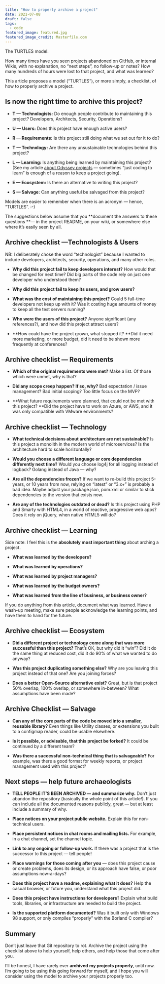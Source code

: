 ```yaml
---
title: "How to properly archive a project"
date: 2021-07-08
draft: false
tags:
  - code
featured_image: featured.jpg 
featured_image_credit: Masterfile.com
---
```


The TURTLES model.

How many times have you seen projects abandoned on GitHub, or internal Wikis, with no explanation, no “next steps”, no follow-up or notes? How many hundreds of hours were lost to that project, and what was learned?

This article proposes a model (“TURTLES”), or more simply, a checklist, of how to properly archive a project.

## Is now the right time to archive this project?

* **T — Technologists:** Do enough people contribute to maintaining this project? Developers, Architects, Security, Operations?

* **U — Users:** Does this project have enough active users?

* **R — Requirements:** Is this project still doing what we set out for it to do?

* **T — Technology:** Are there any unsustainable technologies behind this project?

* **L — Learning:** Is anything being learned by maintaining this project? (See my article [about Odyssey projects](https://medium.com/james-reads-public-cloud-technology-blog/odyssey-projects-47138a44acda) — sometimes “just coding to learn” is enough of a reason to keep a project going).

* **E — Ecosystem:** Is there an alternative to writing this project?

* **S — Salvage:** Can anything useful be salvaged from this project?

Models are easier to remember when there is an acronym — hence, “TURTLES”. :-)

The suggestions below assume that you **document **t**he answers to these questions **— in the project README, on your wiki, or somewhere else where it’s easily seen by all.

## Archive checklist —Technologists & Users

NB: I deliberately chose the word “technologist” because I wanted to include developers, architects, security, operations, and many other roles.

* **Why did this project fail to keep developers interest?** How would that be changed for next time? Did big parts of the code rely on just one developer who understood them?

* **Why did this project fail to keep its users, and grow users?**

* **What was the cost of maintaining this project?** Could 5 full-time developers not keep up with it? Was it costing huge amounts of money to keep all the test servers running?

* **Who were the users of this project?** Anyone significant (any references?), and how did this project attract users?

* **How could have the project grown, what stopped it? **Did it need more marketing, or more budget, did it need to be shown more frequently at conferences?

## Archive checklist — Requirements

* **Which of the original requirements were met?** Make a list. Of those which were unmet, why is that?

* **Did any scope creep happen? If so, why?** Bad expectation / issue management? Bad initial scoping? Too little focus on the MVP?

* **What future requirements were planned, that could not be met with this project? **Did the project have to work on Azure, or AWS, and it was only compatible with VMware environments?

## Archive checklist — Technology

* **What technical decisions about architecture are not sustainable?** Is this project a monolith in the modern world of microservices? Is the architecture hard to scale horizontally?

* **Would you choose a different language or core dependencies differently next time?** Would you choose log4j for all logging instead of logback? Golang instead of Java — why?

* **Are all the dependencies frozen?** If we want to re-build this project 5-years, or 10 years from now, relying on “latest” or “3.x+” is probably a bad idea. Maybe adjust your package.json, pom.xml or similar to stick dependencies to the version that exists now.

* **Are any of the technologies outdated or dead?** Is this project using PHP and Smarty with HTML4, in a world of reactive, progressive web apps? Does it rely on jQuery, when native HTML5 will do?

## Archive checklist — Learning

Side note: I feel this is the **absolutely most important thing** about arching a project.

* **What was learned by the developers?**

* **What was learned by operations?**

* **What was learned by project managers?**

* **What was learned by the budget owners?**

* **What was learned from the line of business, or business owner?**

If you do anything from this article, document what was learned. Have a wash-up meeting, make sure people acknowledge the learning points, and have them to hand for the future.

## Archive checklist — Ecosystem

* **Did a different project or technology come along that was more successful than this project?** That’s OK, but why did it “win”? Did it do the same thing at reduced cost, did it do 90% of what we wanted to do anyway?

* **Was this project duplicating something else?** Why are you leaving this project instead of that one? Are you joining forces?

* **Does a better Open-Source alternative exist?** Great, but is that project 50% overlap, 100% overlap, or somewhere in-between? What assumptions have been made?

## Archive Checklist — Salvage

* **Can any of the core parts of the code be moved into a smaller, reusable library?** Even things like Utility classes, or extensions you built to a configmap reader, could be usable elsewhere.

* **Is it possible, or advisable, that this project be forked?** It could be continued by a different team?

* **Was there a successful non-technical thing that is salvageable?** For example, was there a good format for weekly reports, or project management used with this project?

## Next steps — help future archaeologists

* **TELL PEOPLE IT’S BEEN ARCHIVED — and summarize why.** Don’t just abandon the repository (basically the whole point of this article!). If you can include all the documented reasons publicly, great — but at least include a summary of why.

* **Place notices on your project public website.** Explain this for non-technical users.

* **Place persistent notices in chat rooms and mailing lists.** For example, in a chat channel, set the channel topic.

* **Link to any ongoing or follow-up work.** If there was a project that is the successor to this project — tell people!

* **Place warnings for those coming after you** — does this project cause or create problems, does its design, or its approach have false, or poor assumptions now-a-days?

* **Does this project have a readme, explaining what it does?** Help the casual browser, or future you, understand what this project did.

* **Does this project have instructions for developers**? Explain what build tools, libraries, or infrastructure are needed to build the project.

* **Is the supported platform documented?** Was it built only with Windows 98 support, or only compiles “properly” with the Borland C compiler?

## Summary

Don’t just leave that Git repository to rot. Archive the project using the checklist above to help yourself, help others, and help those that come after you.

I’ll be honest, I have rarely ever **archived** **my projects properly**, until now. I’m going to be using this going forward for myself, and I hope you will consider using the model to archive your projects properly too.
